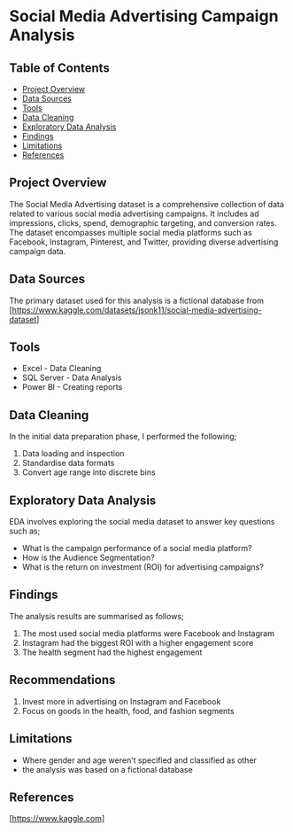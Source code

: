 # Social Media Advertising Campaign Analysis
## Table of Contents
- [Project Overview](#project-overview)
- [Data Sources](#data-sources)
- [Tools](#tools)
- [Data Cleaning](#data-cleaning)
- [Exploratory Data Analysis](#exploratory-data-analysis)
- [Findings](#findings)
- [Limitations](#limitations)
- [References](#references)


## Project Overview
The Social Media Advertising dataset is a comprehensive collection of data related to various social media advertising campaigns. It includes ad impressions, clicks, spend, demographic targeting, and conversion rates. The dataset encompasses multiple social media platforms such as Facebook, Instagram, Pinterest, and Twitter, providing diverse advertising campaign data.
## Data Sources
The primary dataset used for this analysis is a fictional database from [https://www.kaggle.com/datasets/jsonk11/social-media-advertising-dataset]
## Tools
- Excel - Data Cleaning
- SQL Server - Data Analysis
- Power BI - Creating reports

## Data Cleaning
In the initial data preparation phase, I performed the following;
1. Data loading and inspection
2. Standardise data formats
3. Convert age range into discrete bins
   
## Exploratory Data Analysis 
EDA involves exploring the social media dataset to answer key questions such as;
- What is the campaign performance of a social media platform? 
- How is the Audience Segmentation? 
- What is the return on investment (ROI) for advertising campaigns?

## Findings
The analysis results are summarised as follows;
1. The most used social media platforms were Facebook and Instagram
2. Instagram had the biggest ROI with a higher engagement score
3. The health segment had the highest engagement

## Recommendations
1. Invest more in advertising on Instagram and Facebook
2. Focus on goods in the health, food, and fashion segments
   
## Limitations
- Where gender and age weren't specified and classified as other
- the analysis was based on a fictional database

## References
[https://www.kaggle.com]

